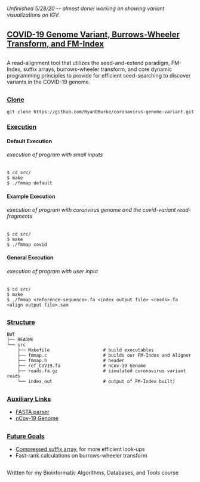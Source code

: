 ###### Unfinished 5/28/20 -- almost done! working on showing variant visualizations on IGV.

## <ins>COVID-19 Genome Variant, Burrows-Wheeler Transform, and FM-Index </ins>

## 

A read-alignment tool that utilizes the seed-and-extend paradigm, FM-Index, suffix arrays, burrows-wheeler transform, and core dynamic programming principles to provide for efficient seed-searching to discover variants in the COVID-19 genome.

## 

### <ins>Clone</ins>
```
git clone https://github.com/RyanDBurke/coronavirus-genome-variant.git
```

### <ins>Execution</ins>

#### Default Execution
###### execution of program with small inputs
```
$ cd src/
$ make
$ ./fmmap default
```
#### Example Execution
###### execution of program with coronvirus genome and the covid-variant read-fragments
```
$ cd src/
$ make
$ ./fmmap covid
```
#### General Execution
###### execution of program with user input
```
$ cd src/
$ make
$ ./fmmap <reference-sequence>.fa <index output file> <reads>.fa <align output file>.sam
```

##

### <ins>Structure</ins>
    BWT
    ├── README                   
    └── src
        ├── Makefile                    # build executables
        ├── fmmap.c                     # builds our FM-Index and Aligner
        ├── fmmap.h                     # header
        ├── ref_CoV19.fa                # nCov-19 Genome
        ├── reads.fa.gz                 # simulated coronavirus variant reads
        └── index_out                   # output of FM-Index built)  
##

### <ins>Auxiliary Links</ins>
* [FASTA parser](https://github.com/eturro/mmseq/blob/master/src/fasta.c)
* [nCov-19 Genome](https://www.ncbi.nlm.nih.gov/nuccore/NC_045512.2?report=fasta)

##

### <ins> Future Goals </ins>
* [Compressed suffix array](https://www.cs.cmu.edu/~dga/csa.pdf), for more efficient look-ups
* Fast-rank calculations on burrows-wheeler transform

## 
Written for my Bioinformatic Algorithms, Databases, and Tools course
